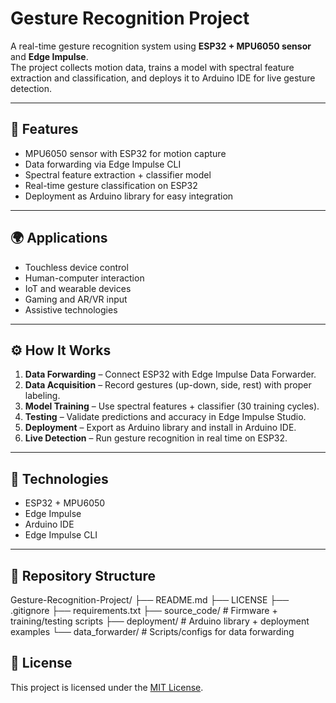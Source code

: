 # Gesture Recognition Project

A real-time gesture recognition system using **ESP32 + MPU6050 sensor** and **Edge Impulse**.  
The project collects motion data, trains a model with spectral feature extraction and classification, and deploys it to Arduino IDE for live gesture detection.

---

## 🔑 Features
- MPU6050 sensor with ESP32 for motion capture  
- Data forwarding via Edge Impulse CLI  
- Spectral feature extraction + classifier model  
- Real-time gesture classification on ESP32  
- Deployment as Arduino library for easy integration  

---

## 🌍 Applications
- Touchless device control  
- Human-computer interaction  
- IoT and wearable devices  
- Gaming and AR/VR input  
- Assistive technologies  

---

## ⚙️ How It Works
1. **Data Forwarding** – Connect ESP32 with Edge Impulse Data Forwarder.  
2. **Data Acquisition** – Record gestures (up-down, side, rest) with proper labeling.  
3. **Model Training** – Use spectral features + classifier (30 training cycles).  
4. **Testing** – Validate predictions and accuracy in Edge Impulse Studio.  
5. **Deployment** – Export as Arduino library and install in Arduino IDE.  
6. **Live Detection** – Run gesture recognition in real time on ESP32.  

---

## 🚀 Technologies
- ESP32 + MPU6050  
- Edge Impulse  
- Arduino IDE  
- Edge Impulse CLI  

---

## 📂 Repository Structure

Gesture-Recognition-Project/ ├── README.md ├── LICENSE ├── .gitignore ├── requirements.txt ├── source_code/          # Firmware + training/testing scripts ├── deployment/           # Arduino library + deployment examples └── data_forwarder/       # Scripts/configs for data forwarding

## 📜 License
This project is licensed under the [MIT License](LICENSE).


